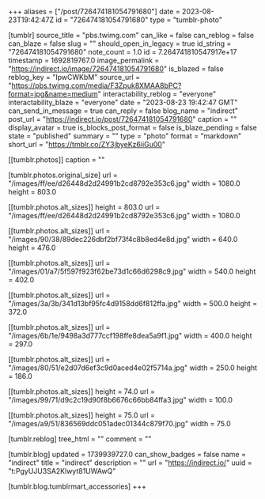 +++
aliases = ["/post/726474181054791680"]
date = 2023-08-23T19:42:47Z
id = "726474181054791680"
type = "tumblr-photo"

[tumblr]
source_title = "pbs.twimg.com"
can_like = false
can_reblog = false
can_blaze = false
slug = ""
should_open_in_legacy = true
id_string = "726474181054791680"
note_count = 1.0
id = 7.264741810547917e+17
timestamp = 1692819767.0
image_permalink = "https://indirect.io/image/726474181054791680"
is_blazed = false
reblog_key = "IpwCWKbM"
source_url = "https://pbs.twimg.com/media/F3Zpuk8XMAA8bPC?format=jpg&name=medium"
interactability_reblog = "everyone"
interactability_blaze = "everyone"
date = "2023-08-23 19:42:47 GMT"
can_send_in_message = true
can_reply = false
blog_name = "indirect"
post_url = "https://indirect.io/post/726474181054791680"
caption = ""
display_avatar = true
is_blocks_post_format = false
is_blaze_pending = false
state = "published"
summary = ""
type = "photo"
format = "markdown"
short_url = "https://tmblr.co/ZY3jbyeKz6iiGu00"

[[tumblr.photos]]
caption = ""

[tumblr.photos.original_size]
url = "/images/ff/ee/d26448d2d24991b2cd8792e353c6.jpg"
width = 1080.0
height = 803.0

[[tumblr.photos.alt_sizes]]
height = 803.0
url = "/images/ff/ee/d26448d2d24991b2cd8792e353c6.jpg"
width = 1080.0

[[tumblr.photos.alt_sizes]]
url = "/images/90/38/89dec226dbf2bf73f4c8b8ed4e8d.jpg"
width = 640.0
height = 476.0

[[tumblr.photos.alt_sizes]]
url = "/images/01/a7/5f597f923f62be73d1c66d6298c9.jpg"
width = 540.0
height = 402.0

[[tumblr.photos.alt_sizes]]
url = "/images/3a/3b/341d13bf95fc4d9158dd6f812ffa.jpg"
width = 500.0
height = 372.0

[[tumblr.photos.alt_sizes]]
url = "/images/6b/1e/9498a3d777ccf198ffe8dea5a9f1.jpg"
width = 400.0
height = 297.0

[[tumblr.photos.alt_sizes]]
url = "/images/80/51/e2d07d6ef3c9d0aced4e02f5714a.jpg"
width = 250.0
height = 186.0

[[tumblr.photos.alt_sizes]]
height = 74.0
url = "/images/99/71/d9c2c19d90f8b6676c66bb84ffa3.jpg"
width = 100.0

[[tumblr.photos.alt_sizes]]
height = 75.0
url = "/images/a9/51/836569ddc051adec01344c879f70.jpg"
width = 75.0

[tumblr.reblog]
tree_html = ""
comment = ""

[tumblr.blog]
updated = 1739939727.0
can_show_badges = false
name = "indirect"
title = "indirect"
description = ""
url = "https://indirect.io/"
uuid = "t:PgyUJU3SA2Klwyt81UWAwQ"

[tumblr.blog.tumblrmart_accessories]
+++
